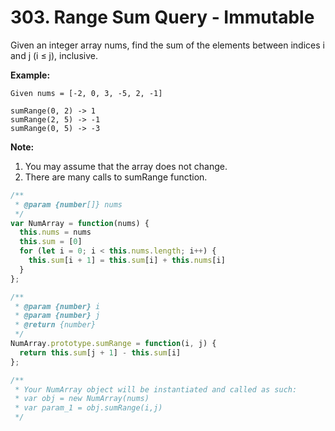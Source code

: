 # 303. Range Sum Query - Immutable

Given an integer array nums, find the sum of the elements between indices i and j (i ≤ j), inclusive.

**Example:**
```
Given nums = [-2, 0, 3, -5, 2, -1]

sumRange(0, 2) -> 1
sumRange(2, 5) -> -1
sumRange(0, 5) -> -3
```
**Note:**

1. You may assume that the array does not change.
2. There are many calls to sumRange function.

```javascript
/**
 * @param {number[]} nums
 */
var NumArray = function(nums) {
  this.nums = nums  
  this.sum = [0]
  for (let i = 0; i < this.nums.length; i++) {
    this.sum[i + 1] = this.sum[i] + this.nums[i]
  }
};

/** 
 * @param {number} i 
 * @param {number} j
 * @return {number}
 */
NumArray.prototype.sumRange = function(i, j) {
  return this.sum[j + 1] - this.sum[i]
};

/** 
 * Your NumArray object will be instantiated and called as such:
 * var obj = new NumArray(nums)
 * var param_1 = obj.sumRange(i,j)
 */
```
